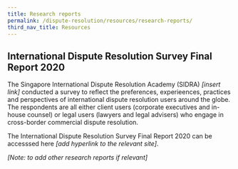 ```yaml
---
title: Research reports
permalink: /dispute-resolution/resources/research-reports/
third_nav_title: Resources
---
```


## International Dispute Resolution Survey Final Report 2020

The Singapore International Dispute Resolution Academy (SIDRA) *[insert link]* conducted a survey to reflect the preferences, experieences, practices and perspectives of international dispute resolution users around the globe. The respondents are all either client users (corporate executives and in-house counsel) or legal users (lawyers and legal advisers) who engage in cross-border commercial dispute resolution.

The International Dispute Resolution Survey Final Report 2020 can be accesssed here *[add hyperlink to the relevant site]*. 

*[Note: to add other research reports if relevant]*

